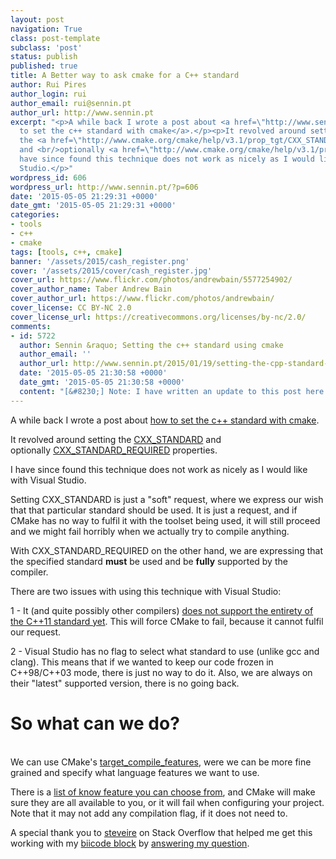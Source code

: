 ```yaml
---
layout: post
navigation: True
class: post-template
subclass: 'post'
status: publish
published: true
title: A Better way to ask cmake for a C++ standard
author: Rui Pires
author_login: rui
author_email: rui@sennin.pt
author_url: http://www.sennin.pt
excerpt: "<p>A while back I wrote a post about <a href=\"http://www.sennin.pt/2015/01/19/setting-the-cpp-standard-using-cmake/\">how
  to set the c++ standard with cmake</a>.</p><p>It revolved around setting
  the <a href=\"http://www.cmake.org/cmake/help/v3.1/prop_tgt/CXX_STANDARD.html#cxx-standard\">CXX_STANDARD</a>
  and <br/>optionally <a href=\"http://www.cmake.org/cmake/help/v3.1/prop_tgt/CXX_STANDARD_REQUIRED.html#cxx-standard-required\">CXX_STANDARD_REQUIRED</a> properties.</p><p>I
  have since found this technique does not work as nicely as I would like with Visual
  Studio.</p>"
wordpress_id: 606
wordpress_url: http://www.sennin.pt/?p=606
date: '2015-05-05 21:29:31 +0000'
date_gmt: '2015-05-05 21:29:31 +0000'
categories:
- tools
- c++
- cmake
tags: [tools, c++, cmake]
banner: '/assets/2015/cash_register.png'
cover: '/assets/2015/cover/cash_register.jpg'
cover_url: https://www.flickr.com/photos/andrewbain/5577254902/
cover_author_name: Taber Andrew Bain
cover_author_url: https://www.flickr.com/photos/andrewbain/
cover_license: CC BY-NC 2.0
cover_license_url: https://creativecommons.org/licenses/by-nc/2.0/
comments:
- id: 5722
  author: Sennin &raquo; Setting the c++ standard using cmake
  author_email: ''
  author_url: http://www.sennin.pt/2015/01/19/setting-the-cpp-standard-using-cmake/
  date: '2015-05-05 21:30:58 +0000'
  date_gmt: '2015-05-05 21:30:58 +0000'
  content: "[&#8230;] Note: I have written an update to this post here. [&#8230;]"
---
```

<p>A while back I wrote a post about <a href="http://www.sennin.pt/2015/01/19/setting-the-cpp-standard-using-cmake/">how to set the c++ standard with cmake</a>.</p>
<p>It revolved around&nbsp;setting the&nbsp;<a href="http://www.cmake.org/cmake/help/v3.1/prop_tgt/CXX_STANDARD.html#cxx-standard">CXX_STANDARD</a> and optionally&nbsp;<a href="http://www.cmake.org/cmake/help/v3.1/prop_tgt/CXX_STANDARD_REQUIRED.html#cxx-standard-required">CXX_STANDARD_REQUIRED</a>&nbsp;properties.</p>
<p>I have since found this technique does not work as nicely as I would like with Visual Studio.<a id="more"></a><a id="more-606"></a></p>
<p>Setting CXX_STANDARD is just a "soft" request, where we express our wish that that particular&nbsp;standard should be used. It is just a request, and if CMake has no way to fulfil it with the toolset being used, it will still proceed and we might fail horribly when we actually try to compile anything.</p>
<p>With CXX_STANDARD_REQUIRED on the other hand, we are expressing that the specified standard <strong>must</strong>&nbsp;be used and be&nbsp;<strong>fully</strong> supported by the compiler.</p>
<p>There are two issues with using this technique with Visual Studio:</p>
<p>1 - It (and quite possibly other compilers) <a href="https://msdn.microsoft.com/en-us/library/hh567368.aspx">does not support the entirety of the C++11 standard yet</a>. This will force CMake to fail, because it cannot fulfil our request.</p>
<p>2 - Visual Studio has no flag to select what standard to use (unlike gcc and clang). This means that if we wanted to keep our code frozen in C++98/C++03 mode, there is just no way to do it. Also, we are always on their "latest" supported version, there is no going back.</p>
<h1>So what can we do?</h1><br />
We can use CMake's <a href="http://www.cmake.org/cmake/help/v3.2/command/target_compile_features.html">target_compile_features</a>, were we can be more fine grained and specify what language features we want to use.
<p>There is a <a href="http://www.cmake.org/cmake/help/v3.2/prop_gbl/CMAKE_CXX_KNOWN_FEATURES.html#prop_gbl:CMAKE_CXX_KNOWN_FEATURES">list of know feature you can choose from</a>, and CMake will make sure they are all available to you, or it will fail when configuring your project. Note that it may not add any compilation flag, if it does not need to.</p>
<p>A special thank you to <a href="http://stackoverflow.com/users/2428389/steveire">steveire</a> on Stack Overflow that helped me get this working with my <a href="https://www.biicode.com/sennin/deckbox_loader">biicode block</a>&nbsp;by <a href="http://stackoverflow.com/questions/30042047/using-cmakes-target-compile-features-with-biicode">answering my question</a>.</p>
